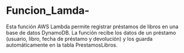 # Funcion_Lamda-
Esta función AWS Lambda permite registrar préstamos de libros en una base de datos DynamoDB. La función recibe los datos de un préstamo (usuario, libro, fecha de préstamo y devolución) y los guarda automáticamente en la tabla PrestamosLibros.
